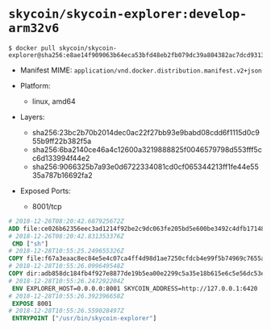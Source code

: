 # `skycoin/skycoin-explorer:develop-arm32v6`

```console
$ docker pull skycoin/skycoin-explorer@sha256:e8ae14f909063b64eca53bfd48eb2fb079dc39a804382ac7dcd93134ec0fbc9b
```

- Manifest MIME: `application/vnd.docker.distribution.manifest.v2+json`

- Platform: 
	- linux, amd64

- Layers:
	- sha256:23bc2b70b2014dec0ac22f27bb93e9babd08cdd6f1115d0c955b9ff22b382f5a
	- sha256:6ba2140ce46a4c12600a3219888825f0046579798d553fff5cc6d133994f44e2
	- sha256:9066325b7a93e0d6722334081cd0cf065344213ff1fe44e5535a787b16692fa2

- Exposed Ports:
	- 8001/tcp

```dockerfile
# 2018-12-26T08:20:42.687925672Z
ADD file:ce026b62356eec3ad1214f92be2c9dc063fe205bd5e600be3492c4dfb17148bd in / 
# 2018-12-26T08:20:42.831353376Z
 CMD ["sh"]
# 2018-12-28T10:55:25.249655326Z
COPY file:f67a3eaac8ec84e5e4c07ca4ff4d98d1ae7250cfdcb4e99f5b74969c7655a9ff in /usr/bin/ 
# 2018-12-28T10:55:26.099649548Z
COPY dir:adb858dc184fb4f927e8877de19b5ea00e2299c5a35e18b615e6c5e56dc53e04 in ./dist 
# 2018-12-28T10:55:26.247292204Z
 ENV EXPLORER_HOST=0.0.0.0:8001 SKYCOIN_ADDRESS=http://127.0.0.1:6420
# 2018-12-28T10:55:26.392396658Z
 EXPOSE 8001
# 2018-12-28T10:55:26.559028497Z
 ENTRYPOINT ["/usr/bin/skycoin-explorer"]
```

